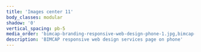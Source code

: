 ```yaml
---
title: 'Images center 11'
body_classes: modular
shadow: '0'
vertical_spacing: pb-5
media_order: 'bimcap-branding-responsive-web-design-phone-1.jpg,bimcap-branding-responsive-web-design-phone-2.jpg'
description: 'BIMCAP responsive web design services page on phone'
---
```


